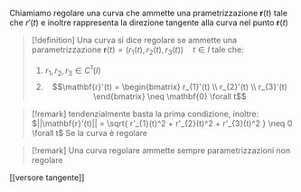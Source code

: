 Chiamiamo regolare una curva che ammette una prametrizzazione $\mathbf{r}(t)$ tale che $r'(t)$ e inoltre rappresenta la direzione tangente alla curva nel punto $\mathbf{r}(t)$


>[!definition]
>Una curva si dice regolare se ammette una parametrizzazione $\mathbf{r}(t) = (r_{1}(t), r_{2}(t), r_{3}(t))\quad t\in I$ tale che:
>1. $r_{1},r_{2},r_{3} \in C^1(I)$
>2. $$\mathbf{r}'(t) = \begin{bmatrix}
>r_{1}'(t) \\
>r_{2}'(t) \\
>r_{3}'(t)
>\end{bmatrix} \neq \mathbf{0} \forall t$$


>[!remark]
>tendenzialmente basta la prima condizione, inoltre:
>$||\mathbf{r}'(t)|| = \sqrt{ r'_{1}(t)^2 + r'_{2}(t)^2 + r'_{3}(t)^2 } \neq 0 \forall t$
>Se la curva è regolare

>[!remark]
>Una curva regolare ammette sempre parametrizzazioni non regolare

[[versore tangente]]

